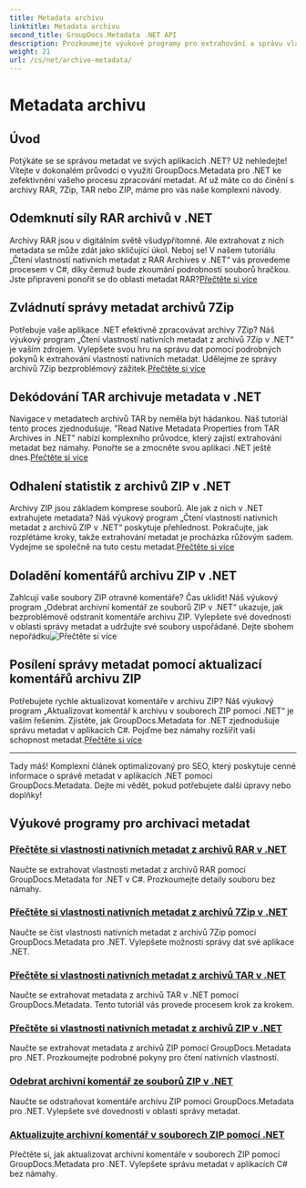 ```yaml
---
title: Metadata archivu
linktitle: Metadata archivu
second_title: GroupDocs.Metadata .NET API
description: Prozkoumejte výukové programy pro extrahování a správu vlastností metadat z různých archivních formátů, jako jsou RAR, 7Zip, TAR a ZIP pomocí GroupDocs.Metadata pro .NET.
weight: 21
url: /cs/net/archive-metadata/
---
```


# Metadata archivu


## Úvod

Potýkáte se se správou metadat ve svých aplikacích .NET? Už nehledejte! Vítejte v dokonalém průvodci o využití GroupDocs.Metadata pro .NET ke zefektivnění vašeho procesu zpracování metadat. Ať už máte co do činění s archivy RAR, 7Zip, TAR nebo ZIP, máme pro vás naše komplexní návody.

## Odemknutí síly RAR archivů v .NET

 Archivy RAR jsou v digitálním světě všudypřítomné. Ale extrahovat z nich metadata se může zdát jako skličující úkol. Neboj se! V našem tutoriálu „Čtení vlastností nativních metadat z RAR Archives v .NET“ vás provedeme procesem v C#, díky čemuž bude zkoumání podrobností souborů hračkou. Jste připraveni ponořit se do oblasti metadat RAR?[Přečtěte si více](./read-native-metadata-rar-archives/)

## Zvládnutí správy metadat archivů 7Zip

Potřebuje vaše aplikace .NET efektivně zpracovávat archivy 7Zip? Náš výukový program „Čtení vlastností nativních metadat z archivů 7Zip v .NET“ je vaším zdrojem. Vylepšete svou hru na správu dat pomocí podrobných pokynů k extrahování vlastností nativních metadat. Udělejme ze správy archivů 7Zip bezproblémový zážitek.[Přečtěte si více](./read-native-metadata-7zip-archives/)

## Dekódování TAR archivuje metadata v .NET

 Navigace v metadatech archivů TAR by neměla být hádankou. Náš tutoriál tento proces zjednodušuje. "Read Native Metadata Properties from TAR Archives in .NET" nabízí komplexního průvodce, který zajistí extrahování metadat bez námahy. Ponořte se a zmocněte svou aplikaci .NET ještě dnes.[Přečtěte si více](./read-native-metadata-tar-archives/)

## Odhalení statistik z archivů ZIP v .NET

Archivy ZIP jsou základem komprese souborů. Ale jak z nich v .NET extrahujete metadata? Náš výukový program „Čtení vlastností nativních metadat z archivů ZIP v .NET“ poskytuje přehlednost. Pokračujte, jak rozplétáme kroky, takže extrahování metadat je procházka růžovým sadem. Vydejme se společně na tuto cestu metadat.[Přečtěte si více](./read-native-metadata-zip-archives/)

## Doladění komentářů archivu ZIP v .NET

 Zahlcují vaše soubory ZIP otravné komentáře? Čas uklidit! Náš výukový program „Odebrat archivní komentář ze souborů ZIP v .NET“ ukazuje, jak bezproblémově odstranit komentáře archivu ZIP. Vylepšete své dovednosti v oblasti správy metadat a udržujte své soubory uspořádané. Dejte sbohem nepořádku![Přečtěte si více](./remove-archive-comment-zip-files/)

## Posílení správy metadat pomocí aktualizací komentářů archivu ZIP

Potřebujete rychle aktualizovat komentáře v archivu ZIP? Náš výukový program „Aktualizovat komentář k archivu v souborech ZIP pomocí .NET“ je vaším řešením. Zjistěte, jak GroupDocs.Metadata for .NET zjednodušuje správu metadat v aplikacích C#. Pojďme bez námahy rozšířit vaši schopnost metadat.[Přečtěte si více](./update-archive-comment-zip-files/)

---

Tady máš! Komplexní článek optimalizovaný pro SEO, který poskytuje cenné informace o správě metadat v aplikacích .NET pomocí GroupDocs.Metadata. Dejte mi vědět, pokud potřebujete další úpravy nebo doplňky!
## Výukové programy pro archivaci metadat
### [Přečtěte si vlastnosti nativních metadat z archivů RAR v .NET](./read-native-metadata-rar-archives/)
Naučte se extrahovat vlastnosti metadat z archivů RAR pomocí GroupDocs.Metadata for .NET v C#. Prozkoumejte detaily souboru bez námahy.
### [Přečtěte si vlastnosti nativních metadat z archivů 7Zip v .NET](./read-native-metadata-7zip-archives/)
Naučte se číst vlastnosti nativních metadat z archivů 7Zip pomocí GroupDocs.Metadata pro .NET. Vylepšete možnosti správy dat své aplikace .NET.
### [Přečtěte si vlastnosti nativních metadat z archivů TAR v .NET](./read-native-metadata-tar-archives/)
Naučte se extrahovat metadata z archivů TAR v .NET pomocí GroupDocs.Metadata. Tento tutoriál vás provede procesem krok za krokem.
### [Přečtěte si vlastnosti nativních metadat z archivů ZIP v .NET](./read-native-metadata-zip-archives/)
Naučte se extrahovat metadata z archivů ZIP pomocí GroupDocs.Metadata pro .NET. Prozkoumejte podrobné pokyny pro čtení nativních vlastností.
### [Odebrat archivní komentář ze souborů ZIP v .NET](./remove-archive-comment-zip-files/)
Naučte se odstraňovat komentáře archivu ZIP pomocí GroupDocs.Metadata pro .NET. Vylepšete své dovednosti v oblasti správy metadat.
### [Aktualizujte archivní komentář v souborech ZIP pomocí .NET](./update-archive-comment-zip-files/)
Přečtěte si, jak aktualizovat archivní komentáře v souborech ZIP pomocí GroupDocs.Metadata pro .NET. Vylepšete správu metadat v aplikacích C# bez námahy.